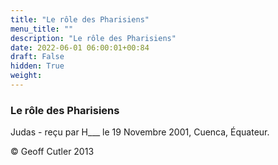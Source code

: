 ```yaml
---
title: "Le rôle des Pharisiens"
menu_title: ""
description: "Le rôle des Pharisiens"
date: 2022-06-01 06:00:01+00:84
draft: False
hidden: True
weight:
---
```

### Le rôle des Pharisiens

Judas - reçu par H___  le 19 Novembre 2001, Cuenca, Équateur.



© Geoff Cutler 2013